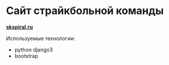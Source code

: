 # Сайт страйкбольной команды

**[skspiral.ru](https://skspiral.ru)**

Используемые технологии: 
   + python django3
   + bootstrap